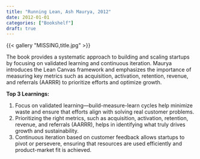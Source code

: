 ```yaml
---
title: "Running Lean, Ash Maurya, 2012"
date: 2012-01-01
categories: ["Bookshelf"]
draft: true
---
```


{{< gallery "MISSING,title.jpg" >}}

The book provides a systematic approach to building and scaling startups by focusing on validated learning and continuous iteration. Maurya introduces the Lean Canvas framework and emphasizes the importance of measuring key metrics such as acquisition, activation, retention, revenue, and referrals (AARRR) to prioritize efforts and optimize growth.

**Top 3 Learnings:**

1. Focus on validated learning—build-measure-learn cycles help minimize waste and ensure that efforts align with solving real customer problems.
2. Prioritizing the right metrics, such as acquisition, activation, retention, revenue, and referrals (AARRR), helps in identifying what truly drives growth and sustainability.
3. Continuous iteration based on customer feedback allows startups to pivot or persevere, ensuring that resources are used efficiently and product-market fit is achieved.
